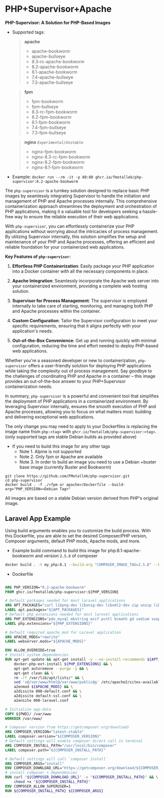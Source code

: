 # PHP+Supervisor+Apache

**PHP-Supervisor: A Solution for PHP-Based Images**

* Supported tags:
    > **apache**
    >
    > * apache-bookworm
    > * apache-bullseye
    > * 8.3-rc-apache-bookworm
    > * 8.2-apache-bookworm
    > * 8.1-apache-bookworm
    > * 7.4-apache-bullseye
    > * 7.3-apache-bullseye

    > **fpm**
    >
    > * fpm-bookworm
    > * fpm-bullseye
    > * 8.3-rc-fpm-bookworm
    > * 8.2-fpm-bookworm
    > * 8.1-fpm-bookworm
    > * 7.4-fpm-bullseye
    > * 7.3-fpm-bullseye
    >

    > **nginx** *`Experimental/Unstable`*
    >
    > * nginx-fpm-bookworm
    > * nginx-8.3-rc-fpm-bookworm
    > * nginx-8.2-fpm-bookworm
    > * nginx-8.1-fpm-bookworm
    >

* Example: `docker run --rm -it -p 80:80 ghcr.io/fmotalleb/php-supervisor:8.2-apache-bookworm`

The `php-supervisor` is a turnkey solution designed to replace basic PHP images by seamlessly integrating Supervisor to handle the initiation and management of PHP and Apache processes internally. This comprehensive containerization approach streamlines the deployment and orchestration of PHP applications, making it a valuable tool for developers seeking a hassle-free way to ensure the reliable execution of their web applications.

With `php-supervisor`, you can effortlessly containerize your PHP applications without worrying about the intricacies of process management. By utilizing Supervisor internally, this solution simplifies the setup and maintenance of your PHP and Apache processes, offering an efficient and reliable foundation for your containerized web applications.

**Key Features of `php-supervisor`:**

1. **Effortless PHP Containerization**: Easily package your PHP application into a Docker container with all the necessary components in place.

2. **Apache Integration**: Seamlessly incorporate the Apache web server into your containerized environment, providing a complete web hosting solution.

3. **Supervisor for Process Management**: The supervisor is employed internally to take care of starting, monitoring, and managing both PHP and Apache processes within the container.

4. **Custom Configuration**: Tailor the Supervisor configuration to meet your specific requirements, ensuring that it aligns perfectly with your application's needs.

5. **Out-of-the-Box Convenience**: Get up and running quickly with minimal configuration, reducing the time and effort needed to deploy PHP-based web applications.

Whether you're a seasoned developer or new to containerization, `php-supervisor` offers a user-friendly solution for deploying PHP applications while taking the complexity out of process management. Say goodbye to the challenges of coordinating PHP and Apache in a container – this image provides an out-of-the-box answer to your PHP+Supervisor containerization needs.

In summary, `php-supervisor` is a powerful and convenient tool that simplifies the deployment of PHP applications in a containerized environment. By leveraging Supervisor internally, ensures the smooth execution of PHP and Apache processes, allowing you to focus on what matters most: building and delivering exceptional web applications.

The only change you may need to apply to your Dockerfiles is replacing the image name from `php:<tag>` with `ghcr.io/fmotalleb/php-supervisor:<tag>`. (only supported tags are stable Debian builds as provided above)

* If you need to build this image for any other tags
  * Note 1. Alpine is not supported
  * Note 2. Only fpm or Apache are available
  * Note 3. In order to build an image you need to use a Debian +buster base image (currently Buster and Bookworm)  

```
git clone https://github.com/FMotalleb/php-supervisor.git
cd php-supervisor
docker build . -f ./<fpm or apache>/Dockerfile --build-arg="PHP_VERSION=<Debian Tag>"
```

All images are based on a stable Debian version derived from PHP's original image.

## Laravel App Example

Using build arguments enables you to customize the build process. With this Dockerfile,
you are able to set the desired Composer/PHP version, Composer arguments, default PHP mods, Apache mods, and more.

* Example build command to build this image for php:8.1-apache-bookworm and version `2.5.8` of composer

```bash
docker build . -t my_php:8.1 --build-arg "COMPOSER_IMAGE_TAG=2.5.8" --build-arg "PHP_VERSION=8.1-apache-bookworm"
```

* Dockerfile

```Dockerfile

ARG PHP_VERSION="8.2-apache-bookworm"
FROM ghcr.io/fmotalleb/php-supervisor:${PHP_VERSION}

# Default packages needed for most laravel applications
ARG APT_PACKAGES="curl libpng-dev libonig-dev libxml2-dev zip unzip libsodium-dev git libzip-dev"
LABEL apt.packages="${APT_PACKAGES}"
# Default php_extensions needed for most laravel applications
ARG PHP_EXTENSIONS="pdo_mysql mbstring exif pcntl bcmath gd sodium soap zip"
LABEL php.extensions="${PHP_EXTENSIONS}"

# Default required apache_mod for Laravel application
ARG APACHE_MODS="rewrite"
LABEL webserver.mods="${APACHE_MODS}"

ENV ALLOW_OVERRIDE=true
# Install system dependencies
RUN apt-get update && apt-get install -y --no-install-recommends ${APT_PACKAGES} && \
    docker-php-ext-install ${PHP_EXTENSIONS} && \
    apt-get autoremove --purge -y && \
    apt-get clean && \
    rm -rf /var/lib/apt/lists/* && \
    sed 's@/var/www/html@/var/www/public@g' /etc/apache2/sites-available/000-default.conf | tee /etc/apache2/sites-available/000-laravel.conf && \
    a2enmod ${APACHE_MODS} && \
    a2dissite 000-default.conf && \
    a2dissite default-ssl.conf && \
    a2ensite 000-laravel.conf

# Initialize app-data
COPY ${PWD}/ /var/www
WORKDIR /var/www/

# Composer version from https://getcomposer.org/download/
ARG COMPOSER_VERSION="latest-stable"
LABEL composer.version="${COMPOSER_VERSION}"
# Default settings will enable composer direct call in terminal
ARG COMPOSER_INSTALL_PATH="/usr/local/bin/composer"
LABEL composer.path="${COMPOSER_INSTALL_PATH}"

# Default settings will call `composer install`
ARG COMPOSER_ARGS="install"
ENV COMPOSER_DOWNLOAD_URL="https://getcomposer.org/download/${COMPOSER_VERSION}/composer.phar"
# install composer + dependencies
RUN curl "${COMPOSER_DOWNLOAD_URL}" -o "${COMPOSER_INSTALL_PATH}" && \
    chmod +x "${COMPOSER_INSTALL_PATH}"
ENV COMPOSER_ALLOW_SUPERUSER=1
RUN ${COMPOSER_INSTALL_PATH} ${COMPOSER_ARGS}
```
